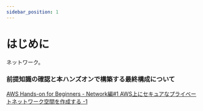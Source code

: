 ```yaml
---
sidebar_position: 1
---
```


# はじめに

ネットワーク。

### 前提知識の確認と本ハンズオンで構築する最終構成について

[AWS Hands-on for Beginners - Network編#1 AWS上にセキュアなプライベートネットワーク空間を作成する -1](https://www.youtube.com/watch?v=GLRTguvWYX4)

###

[]()

###

[]()

###

[]()

###

[]()

###

[]()

###

[]()

###

[]()

###

[]()

###

[]()

###

[]()

###

[]()
